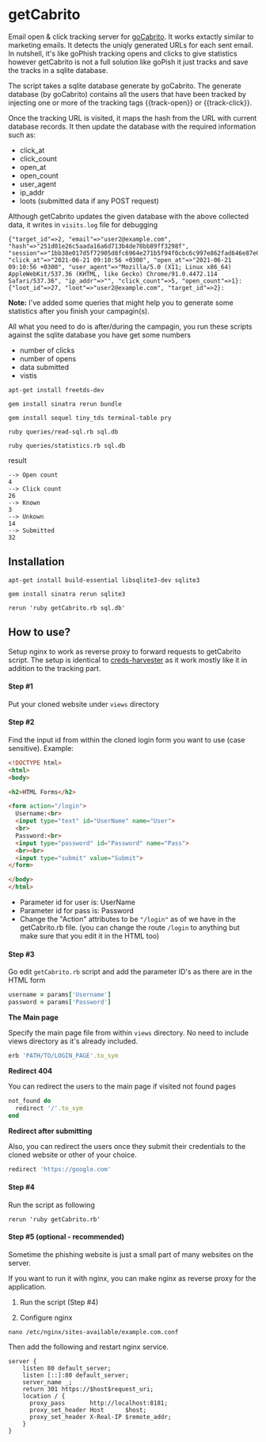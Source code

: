 # getCabrito
Email open &amp; click tracking server for [goCabrito](https://github.com/KINGSABRI/goCabrito). It works extactly similar to marketing emails. It detects the uniqly generated URLs for each sent email. In nutshell, it's like goPhish tracking opens and clicks to give statistics however getCabrito is not a full solution like goPish it just tracks and save the tracks in a sqlite database.

The script takes a sqlite database generate by goCabrito. The generate database (by goCabrito) contains all the users that have been tracked by injecting one or more of the tracking tags {{track-open}} or {{track-click}}.

Once the tracking URL is visited, it maps the hash from the URL with current database records. It then update the database with the required information such as: 
- click_at
- click_count
- open_at
- open_count
- user_agent
- ip_addr
- loots (submitted data if any POST request)

Although getCabrito updates the given database with the above collected data, it writes in `visits.log` file for debugging

```
{"target_id"=>2, "email"=>"user2@example.com", "hash"=>"251d01e26c5aada16a6d713b4de70bb89ff3298f", "session"=>"1bb38e017d5f72905d8fc6964e271b5f94f0cbc6c997e862fad646e87e05c3ec", "click_at"=>"2021-06-21 09:10:56 +0300", "open_at"=>"2021-06-21 09:10:56 +0300", "user_agent"=>"Mozilla/5.0 (X11; Linux x86_64) AppleWebKit/537.36 (KHTML, like Gecko) Chrome/91.0.4472.114 Safari/537.36", "ip_addr"=>"", "click_count"=>5, "open_count"=>1}: 
{"loot_id"=>27, "loot"=>"user2@example.com", "target_id"=>2}: 
```


**Note:** I've added some queries that might help you to generate some statistics after you finish your campagin(s). 

All what you need to do is after/during the campagin, you run these scripts against the sqlite database you have get some numbers
- number of clicks
- number of opens
- data submitted 
- vistis 


```
apt-get install freetds-dev
```
```
gem install sinatra rerun bundle
```
```
gem install sequel tiny_tds terminal-table pry
```

```
ruby queries/read-sql.rb sql.db
```

```
ruby queries/statistics.rb sql.db
```

result
```
--> Open count
4
--> Click count
26
--> Known
3
--> Unkown
14
--> Submitted
32
```

## Installation 
```
apt-get install build-essential libsqlite3-dev sqlite3
```

```
gem install sinatra rerun sqlite3
```

```
rerun 'ruby getCabrito.rb sql.db'
```


## How to use?
Setup nginx to work as reverse proxy to forward requests to getCabrito script. The setup is identical to [creds-harvester](https://github.com/KINGSABRI/creds-harvester) as it work mostly like it in addition to the tracking part.


#### Step #1
Put your cloned website under `views` directory

#### Step #2 
Find the input id from within the cloned login form you want to use (case sensitive).
Example: 
```html
<!DOCTYPE html>
<html>
<body>

<h2>HTML Forms</h2>

<form action="/login">
  Username:<br>
  <input type="text" id="UserName" name="User">
  <br>
  Password:<br>
  <input type="password" id="Password" name="Pass">
  <br><br>
  <input type="submit" value="Submit">
</form> 

</body>
</html>
```

- Parameter id for user is: UserName
- Parameter id for pass is: Password
- Change the "Action" attributes to be `"/login"`  as of we have in the getCabrito.rb file. (you can change the route `/login` to anything but make sure that you edit it in the HTML too)
#### Step #3
Go edit `getCabrito.rb` script and add the parameter ID's as there are in the HTML form
```ruby
username = params['Username']
password = params['Password']
```

**The Main page**

Specify the main page file from within `views` directory. No need to include views directory as it's already included.

```ruby
erb 'PATH/TO/LOGIN_PAGE'.to_sym
```

**Redirect 404**

You can redirect the users to the main page if visited not found pages
```ruby
not_found do
  redirect '/'.to_sym
end
```

**Redirect after submitting**

Also, you can redirect the users once they submit their credentials to the cloned website or other of your choice.
```ruby
redirect 'https://google.com'
```

#### Step #4
Run the script as following 

```
rerun 'ruby getCabrito.rb'
```

#### Step #5 (optional - recommended)
Sometime the phishing website is just a small part of many websites on the server. 

If you want to run it with nginx, you can make nginx as reverse proxy for the application. 

1. Run the script (Step #4)

2. Configure nginx 

```
nano /etc/nginx/sites-available/example.com.conf
```
Then add the following and restart nginx service.

```
server {
    listen 80 default_server;
    listen [::]:80 default_server;
    server_name _;
    return 301 https://$host$request_uri;
    location / {
      proxy_pass       http://localhost:8181;
      proxy_set_header Host      $host;
      proxy_set_header X-Real-IP $remote_addr;
    }
}
```

